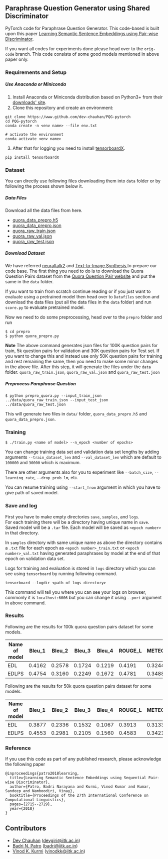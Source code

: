 ## Paraphrase Question Generator using Shared Discriminator

PyTorch code for Paraphrase Question Generator.  This code-based is built upon this paper [Learning Semantic Sentence Embeddings using Pair-wise Discriminator](https://www.aclweb.org/anthology/C18-1230.pdf).

If you want all codes for experiments done please head over to the `orig-code` branch. This code consists of some good models mentioned in above paper only.

### Requirements and Setup

##### Use Anaconda or Miniconda

1. Install Anaconda or Miniconda distribution based on Python3+ from their [downloads' site](https://conda.io/docs/user-guide/install/download.html).
2. Clone this repository and create an environment:

```
git clone https://www.github.com/dev-chauhan/PQG-pytorch
cd PQG-pytorch
conda create -n <env name> --file env.txt

# activate the environment
conda activate <env name>
```
3. After that for logging you need to install [tensorboardX](https://github.com/lanpa/tensorboardX).
```
pip install tensorboardX
```
### Dataset

You can directly use following files downloading them into `data` folder or by following the process shown below it.
##### Data Files
Download all the data files from here.
- [quora_data_prepro.h5](https://figshare.com/s/5463afb24cba05629cdf)
- [quora_data_prepro.json](https://figshare.com/s/5463afb24cba05629cdf)
- [quora_raw_train.json](https://figshare.com/s/5463afb24cba05629cdf)
- [quora_raw_val.json](https://figshare.com/s/5463afb24cba05629cdf)
- [quora_raw_test.json](https://figshare.com/s/5463afb24cba05629cdf)


##### Download Dataset
We have referred  [neuraltalk2](https://github.com/karpathy/neuraltalk2) and [Text-to-Image Synthesis ](https://github.com/reedscot/icml2016) to prepare our code base. The first thing you need to do is to download the Quora Question Pairs dataset from the [Quora Question Pair website](https://data.quora.com/First-Quora-Dataset-Release-Question-Pairs) and put the same in the `data` folder.

If you want to train from scratch continue reading or if you just want to evaluate using a pretrained model then head over to `Datafiles` section and download the data files (put all the data files in the `data` folder) and run `score.py` to evaluate pretrained model.

Now we need to do some preprocessing, head over to the `prepro` folder and run

```
$ cd prepro
$ python quora_prepro.py
```

**Note** The above command generates json files for 100K question pairs for train, 5k question pairs for validation and 30K question pairs for Test set.
If you want to change this and instead use only 50K question pairs for training and rest remaining the same, then you need to make some minor changes in the above file. After this step, it will generate the files under the `data` folder. `quora_raw_train.json`, `quora_raw_val.json` and `quora_raw_test.json`

##### Preprocess Paraphrase Question

```
$ python prepro_quora.py --input_train_json ../data/quora_raw_train.json --input_test_json ../data/quora_raw_test.json
```
This will generate two files in `data/` folder, `quora_data_prepro.h5` and `quora_data_prepro.json`.

### Training

```
$ ./train.py <name of model> --n_epoch <number of epochs>
```

You can change training data set and validation data set lengths by adding arguments `--train_dataset_len` and `--val_dataset_len` which are default to `100000` and `30000` which is maximum.

There are other arguments also for you to experiment like `--batch_size`, `--learning_rate`, `--drop_prob_lm`, etc.

You can resume training using `--start_from` argument in which you have to give path of saved model.
### Save and log

First you have to make empty directories `save`, `samples`, and `logs`.  
For each training there will be a directory having unique name in `save`. Saved model will be a `.tar` file. Each model will be saved as `<epoch number>` in that directory.

In `samples` directory with same unique name as above the directory contains a `.txt` file for each epoch as `<epoch number>_train.txt` or `<epoch number>_val.txt` having generated paraphrases by model at the end of that epoch on validation data set.

Logs for training and evaluation is stored in `logs` directory which you can see using `tensorboard` by running following command.
```
tensorboard --logdir <path of logs directory>
```
This command will tell you where you can see your logs on browser, commonly it is `localhost:6006` but you can change it using `--port` argument in above command.

### Results
Following are the results for 100k quora question pairs dataset for some models.

Name of model | Bleu_1 | Bleu_2 | Bleu_3 | Bleu_4 | ROUGE_L | METEOR | CIDEr |
---|--|--|--|--|--|--|--|
EDL|0.4162|0.2578|0.1724|0.1219|0.4191|0.3244|0.6189|
EDLPS|0.4754|0.3160|0.2249|0.1672|0.4781|0.3488|1.0949|

Following are the results for 50k quora question pairs dataset for some models.

Name of model | Bleu_1 | Bleu_2 | Bleu_3 | Bleu_4 | ROUGE_L | METEOR | CIDEr |
---|--|--|--|--|--|--|--|
EDL|0.3877|0.2336|0.1532|0.1067|0.3913|0.3133|0.4550|
EDLPS|0.4553|0.2981 |0.2105|0.1560|0.4583|0.3421|0.9690|

### Reference

If you use this code as part of any published research, please acknowledge the following paper

```
@inproceedings{patro2018learning,
  title={Learning Semantic Sentence Embeddings using Sequential Pair-wise Discriminator},
  author={Patro, Badri Narayana and Kurmi, Vinod Kumar and Kumar, Sandeep and Namboodiri, Vinay},
  booktitle={Proceedings of the 27th International Conference on Computational Linguistics},
  pages={2715--2729},
  year={2018}
}
```

## Contributors
* [Dev  Chauhan][1] (devgiri@iitk.ac.in)
* [Badri N. Patro][2] (badri@iitk.ac.in)
* [Vinod K. Kurmi][2] (vinodkk@iitk.ac.in)

[1]: https://github.com/dev-chauhan
[2]: https://github.com/badripatro
[3]: https://github.com/vinodkkurmi



